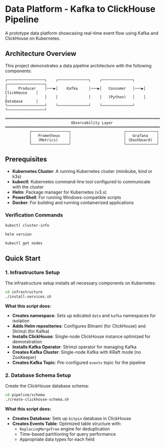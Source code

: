 # Data Platform - Kafka to ClickHouse Pipeline

A prototype data platform showcasing real-time event flow using Kafka and ClickHouse on Kubernetes.

## Architecture Overview

This project demonstrates a data pipeline architecture with the following components:

```plain
┌─────────────────┐    ┌──────────────┐    ┌──────────────┐    ┌─────────────────┐
│     Producer    │───▶│    Kafka     │───▶│   Consumer   │───▶│   ClickHouse    │
│                 │    │              │    │   (Python)   │    │   Database      │
└─────────────────┘    └──────────────┘    └──────────────┘    └─────────────────┘
                                     
═══════════════════════════════════════════════════════════════════════════════════
                              Observability Layer                                   
═══════════════════════════════════════════════════════════════════════════════════
           ┌─────────────────┐                        ┌──────────────┐
           │   Prometheus    │                        │   Grafana    │
           │   (Metrics)     │                        │ (Dashboard)  │    
           └─────────────────┘                        └──────────────┘    
```

## Prerequisites

- **Kubernetes Cluster**: A running Kubernetes cluster (minikube, kind or k3s)
- **kubectl**: Kubernetes command-line tool configured to communicate with the cluster
- **Helm**: Package manager for Kubernetes (v3.x)
- **PowerShell**: For running Windows-compatible scripts
- **Docker**: For building and running containerized applications

### Verification Commands

```bash
kubectl cluster-info

helm version

kubectl get nodes
```

## Quick Start

### 1. Infrastructure Setup

The infrastructure setup installs all necessary components on Kubernetes:

```bash
cd infrastructure
./install-services.sh
```

**What this script does:**

- **Creates namespace**: Sets up edicated `data` and `kafka` namespaces for isolation
- **Adds Helm repositories**: Configures Bitnami (for ClickHouse) and Strimzi (for Kafka)
- **Installs ClickHouse**: Single-node ClickHouse instance optimized for demonstration
- **Installs Kafka Operator**: Strimzi operator for managing Kafka
- **Creates Kafka Cluster**: Single-node Kafka with KRaft mode (no ZooKeeper)
- **Creates Kafka Topic**: Pre-configured `events` topic for the pipeline

### 2. Database Schema Setup

Create the ClickHouse database schema:

```bash
cd pipeline/schema
./create-clickhouse-schema.sh
```

**What this script does:**

- **Creates Database**: Sets up `bitpin` database in ClickHouse
- **Creates Events Table**: Optimized table structure with:
  - `ReplacingMergeTree` engine for deduplication
  - Time-based partitioning for query performance
  - Appropriate data types for each field

